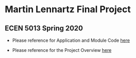 # Martin Lennartz Final Project
## ECEN 5013 Spring 2020

- Please reference for Application and Module Code [here](https://github.com/cu-ecen-5013/final-project-ssssNick)

- Please reference for the Project Overview [here](https://github.com/cu-ecen-5013/final-project-AydBlot/wiki/Project-Overview)